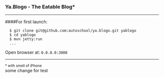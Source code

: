 ### Ya.Blogo - The Eatable Blog*
<hr>
####For first launch:

```
  $ git clone git@github.com:autoschool/ya.blogo.git yablogo
  $ cd yablogo
  $ mvn jetty:run
  ...
```

Open browser at: `0.0.0.0:3000`
<hr>
<sup>* with smell of iPhone</sup>
<br> some change for test